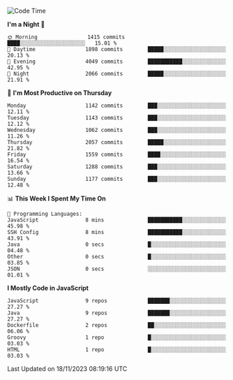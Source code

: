 <!--START_SECTION:waka-->
![Code Time](http://img.shields.io/badge/Code%20Time-1%2C316%20hrs%2036%20mins-blue)

**I'm a Night 🦉** 

```text
🌞 Morning                1415 commits        ████░░░░░░░░░░░░░░░░░░░░░   15.01 % 
🌆 Daytime                1898 commits        █████░░░░░░░░░░░░░░░░░░░░   20.13 % 
🌃 Evening                4049 commits        ███████████░░░░░░░░░░░░░░   42.95 % 
🌙 Night                  2066 commits        █████░░░░░░░░░░░░░░░░░░░░   21.91 % 
```
📅 **I'm Most Productive on Thursday** 

```text
Monday                   1142 commits        ███░░░░░░░░░░░░░░░░░░░░░░   12.11 % 
Tuesday                  1143 commits        ███░░░░░░░░░░░░░░░░░░░░░░   12.12 % 
Wednesday                1062 commits        ███░░░░░░░░░░░░░░░░░░░░░░   11.26 % 
Thursday                 2057 commits        █████░░░░░░░░░░░░░░░░░░░░   21.82 % 
Friday                   1559 commits        ████░░░░░░░░░░░░░░░░░░░░░   16.54 % 
Saturday                 1288 commits        ███░░░░░░░░░░░░░░░░░░░░░░   13.66 % 
Sunday                   1177 commits        ███░░░░░░░░░░░░░░░░░░░░░░   12.48 % 
```


📊 **This Week I Spent My Time On** 

```text
💬 Programming Languages: 
JavaScript               8 mins              ███████████░░░░░░░░░░░░░░   45.98 % 
SSH Config               8 mins              ███████████░░░░░░░░░░░░░░   43.91 % 
Java                     0 secs              █░░░░░░░░░░░░░░░░░░░░░░░░   04.48 % 
Other                    0 secs              █░░░░░░░░░░░░░░░░░░░░░░░░   03.85 % 
JSON                     0 secs              ░░░░░░░░░░░░░░░░░░░░░░░░░   01.01 % 
```

**I Mostly Code in JavaScript** 

```text
JavaScript               9 repos             ███████░░░░░░░░░░░░░░░░░░   27.27 % 
Java                     9 repos             ███████░░░░░░░░░░░░░░░░░░   27.27 % 
Dockerfile               2 repos             ██░░░░░░░░░░░░░░░░░░░░░░░   06.06 % 
Groovy                   1 repo              █░░░░░░░░░░░░░░░░░░░░░░░░   03.03 % 
HTML                     1 repo              █░░░░░░░░░░░░░░░░░░░░░░░░   03.03 % 
```




 Last Updated on 18/11/2023 08:19:16 UTC
<!--END_SECTION:waka-->

